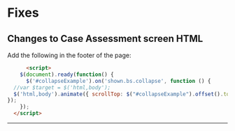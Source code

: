 # Fixes

## Changes to Case Assessment screen HTML

Add the following in the footer of the page:

```html
      <script>
    $(document).ready(function() {
      $('#collapseExample').on('shown.bs.collapse', function () {
  //var $target = $('html,body');
  $('html,body').animate({ scrollTop: $("#collapseExample").offset().top + 900 }, 2000);
});
    });
  </script>
```
---
